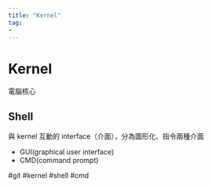 ```yaml
---
title: "Kernel"
tag: 
- 
---
```

# Kernel
電腦核心

## Shell
與 kernel 互動的 interface（介面），分為圖形化、指令兩種介面
- GUI(graphical user interface)
- CMD(command prompt)



#git #kernel #shell #cmd